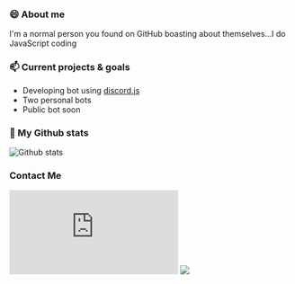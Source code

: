 ### 😄 About me
I'm a normal person you found on GitHub boasting about themselves...I do JavaScript coding

### 📫 Current projects & goals
* Developing bot using [discord.js](https://discordjs.guide/)
* Two personal bots
* Public bot soon

### 🌱 My Github stats
![Github stats](https://github-readme-stats.vercel.app/api?username=UndiedHitler)

### Contact Me
[![Discord](https://www.freepnglogos.com/images/discord-logo-png-7622.html)](dsc.bio/6206)
[<img src="https://cdn.discordapp.com/attachments/668460438954049537/851092698449313832/concours-discord-cartes-voeux-fortnite-france-6.png?size=40">](dsc.bio/6206)

